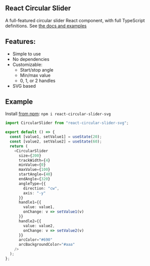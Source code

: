 ## React Circular Slider

A full-featured circular slider React component, with full TypeScript definitions. See [the docs and examples](https://marc.khouri.ca/react-circular-slider/)

## Features:

- Simple to use
- No dependencies
- Customizable:
  - Start/stop angle
  - Min/max value
  - 0, 1, or 2 handles
- SVG based

## Example

Install [from npm](https://www.npmjs.com/package/react-circular-slider-svg): `npm i react-circular-slider-svg`

```typescript
import CircularSlider from "react-circular-slider-svg";

export default () => {
  const [value1, setValue1] = useState(20);
  const [value2, setValue2] = useState(60);
  return (
    <CircularSlider
      size={200}
      trackWidth={4}
      minValue={0}
      maxValue={100}
      startAngle={40}
      endAngle={320}
      angleType={{
        direction: "cw",
        axis: "-y"
      }}
      handle1={{
        value: value1,
        onChange: v => setValue1(v)
      }}
      handle2={{
        value: value2,
        onChange: v => setValue2(v)
      }}
      arcColor="#690"
      arcBackgroundColor="#aaa"
    />
  );
};
```
